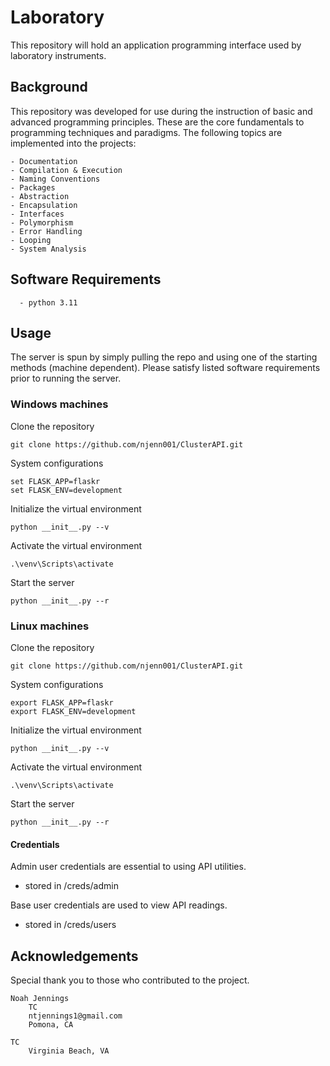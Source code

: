 # Laboratory 

This repository will hold an application programming interface used by laboratory instruments. 

## Background 

This repository was developed for use during the instruction of basic and advanced programming principles. These are the core fundamentals to programming techniques and paradigms. The following topics are implemented into the projects: 

    - Documentation 
    - Compilation & Execution
    - Naming Conventions 
    - Packages 
    - Abstraction 
    - Encapsulation
    - Interfaces
    - Polymorphism  
    - Error Handling 
    - Looping 
    - System Analysis 

## Software Requirements

```
  - python 3.11
```

## Usage 

The server is spun by simply pulling the repo and using one of the starting methods (machine dependent). Please satisfy listed software requirements prior to running the server. 

### Windows machines 

Clone the repository 

```
git clone https://github.com/njenn001/ClusterAPI.git
```

System configurations
```
set FLASK_APP=flaskr
set FLASK_ENV=development
```

Initialize the virtual environment
```
python __init__.py --v
```

Activate the virtual environment 
```
.\venv\Scripts\activate
```

Start the server
```
python __init__.py --r
```

### Linux machines 

Clone the repository 

```
git clone https://github.com/njenn001/ClusterAPI.git
```

System configurations 
```
export FLASK_APP=flaskr
export FLASK_ENV=development
```

Initialize the virtual environment
```
python __init__.py --v
```

Activate the virtual environment 
```
.\venv\Scripts\activate
```

Start the server
```
python __init__.py --r
```


#### Credentials 

Admin user credentials are essential to using API utilities. 
  - stored in /creds/admin

Base user credentials are used to view API readings. 
  - stored in /creds/users 

## Acknowledgements

Special thank you to those who contributed to the project. 

	Noah Jennings 
	    TC 
	    ntjennings1@gmail.com
	    Pomona, CA

    TC
    	Virginia Beach, VA 
